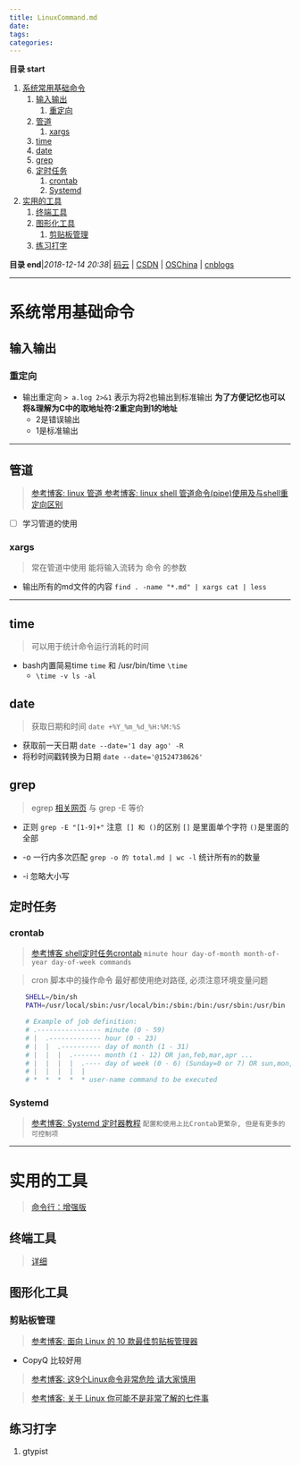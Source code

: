 ```yaml
---
title: LinuxCommand.md
date: 
tags: 
categories: 
---
```


**目录 start**
 
1. [系统常用基础命令](#系统常用基础命令)
    1. [输入输出](#输入输出)
        1. [重定向](#重定向)
    1. [管道](#管道)
        1. [xargs](#xargs)
    1. [time](#time)
    1. [date](#date)
    1. [grep](#grep)
    1. [定时任务](#定时任务)
        1. [crontab](#crontab)
        1. [Systemd](#systemd)
1. [实用的工具](#实用的工具)
    1. [终端工具](#终端工具)
    1. [图形化工具](#图形化工具)
        1. [剪贴板管理](#剪贴板管理)
    1. [练习打字](#练习打字)

**目录 end**|_2018-12-14 20:38_| [码云](https://gitee.com/gin9) | [CSDN](http://blog.csdn.net/kcp606) | [OSChina](https://my.oschina.net/kcp1104) | [cnblogs](http://www.cnblogs.com/kuangcp)
****************************************
# 系统常用基础命令

## 输入输出

### 重定向
- 输出重定向  `> a.log 2>&1` 表示为将2也输出到标准输出 **为了方便记忆也可以将&理解为C中的取地址符:2重定向到1的地址**
    - 2是错误输出
    - 1是标准输出

******************
## 管道
> [参考博客: linux 管道 ](http://www.cnblogs.com/davidwang456/p/3839874.html)
> [参考博客: linux shell 管道命令(pipe)使用及与shell重定向区别](http://www.cnblogs.com/chengmo/archive/2010/10/21/1856577.html)
- [ ] 学习管道的使用

### xargs
> 常在管道中使用 能将输入流转为 命令 的参数

- 输出所有的md文件的内容 `find . -name "*.md" | xargs cat | less`

***************************
## time
> 可以用于统计命令运行消耗的时间

- bash内置简易time `time` 和 /usr/bin/time `\time`
    - `\time -v ls -al`
## date
> 获取日期和时间 `date +%Y_%m_%d_%H:%M:%S`

- 获取前一天日期 `date --date='1 day ago' -R`
- 将秒时间戳转换为日期 `date --date='@1524738626'`

## grep
> egrep [相关网页](http://man.linuxde.net/grep) 与 grep -E 等价

- 正则 `grep -E "[1-9]+"` 注意` [] 和 ()`的区别 `[]` 是里面单个字符 `()`是里面的全部

- -o 一行内多次匹配 `grep -o 的 total.md | wc -l` 统计所有`的`的数量
- -i 忽略大小写

## 定时任务
### crontab
> [参考博客 shell定时任务crontab](http://www.cnblogs.com/taosim/articles/2007056.html)
`minute hour day-of-month month-of-year day-of-week commands  `

> cron 脚本中的操作命令 最好都使用绝对路径, 必须注意环境变量问题

```sh
    SHELL=/bin/sh
    PATH=/usr/local/sbin:/usr/local/bin:/sbin:/bin:/usr/sbin:/usr/bin

    # Example of job definition:
    # .---------------- minute (0 - 59)
    # |  .------------- hour (0 - 23)
    # |  |  .---------- day of month (1 - 31)
    # |  |  |  .------- month (1 - 12) OR jan,feb,mar,apr ...
    # |  |  |  |  .---- day of week (0 - 6) (Sunday=0 or 7) OR sun,mon,tue,wed,thu,fri,sat
    # |  |  |  |  |
    # *  *  *  *  * user-name command to be executed
```

### Systemd
> [参考博客: Systemd 定时器教程](http://www.ruanyifeng.com/blog/2018/03/systemd-timer.html) `配置和使用上比Crontab更繁杂, 但是有更多的可控制项`

*******************************************

# 实用的工具
> [命令行：增强版 ](https://linux.cn/article-10171-1.html)

## 终端工具
> [详细](/Skills/Application/Terminal.md)

## 图形化工具
### 剪贴板管理
> [参考博客: 面向 Linux 的 10 款最佳剪贴板管理器](https://linux.cn/article-7329-1.html)

- CopyQ 比较好用

> [参考博客: 这9个Linux命令非常危险 请大家慎用](https://www.jb51.net/LINUXjishu/498660.html)

> [参考博客: 关于 Linux 你可能不是非常了解的七件事](https://linux.cn/article-8934-1.html)

## 练习打字
1. gtypist  
